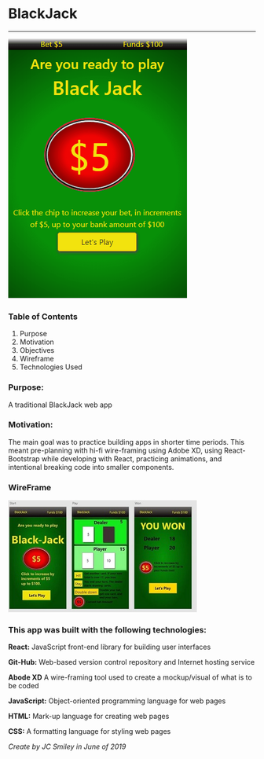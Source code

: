 # BlackJack
<hr>

![gif of app](src/assets/blackjack3.gif)

### Table of Contents
1. Purpose
2. Motivation
3. Objectives
4. Wireframe
5. Technologies Used

### Purpose:
A traditional BlackJack web app 

### Motivation:
The main goal was to practice building apps in shorter time periods. This meant pre-planning with hi-fi wire-framing using Adobe XD, using React-Bootstrap while developing with React, practicing animations, and intentional breaking code into smaller components.  

### WireFrame
![Screen-shot of Wireframe in use](src/assets/blackjack3.jpg)

### This app was built with the following technologies:
**React:** JavaScript front-end library for building user interfaces 
 
**Git-Hub:** Web-based version control repository and Internet hosting service

**Abode XD** A wire-framing tool used to create a mockup/visual of what is to be coded
  
**JavaScript:** Object-oriented programming language for web pages
 
**HTML:** Mark-up language for creating web pages 
 
**CSS:** A formatting language for styling web pages
 
*Create by JC Smiley in June of 2019*
